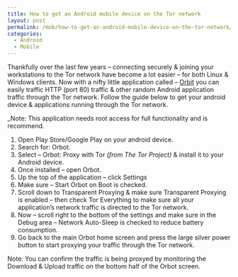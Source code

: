 ```yaml
---
title: How to get an Android mobile device on the Tor network
layout: post
permalink: /mob/how-to-get-an-android-mobile-device-on-the-tor-network/
categories:
  - Android
  - Mobile
---
```

Thankfully over the last few years – connecting securely & joining your workstations to the Tor network have become a lot easier – for both Linux & Windows clients. Now with a nifty little application called – [Orbit](https://play.google.com/store/apps/details?id=org.torproject.android&hl=en) you can easily traffic HTTP (port 80) traffic & other random Android application traffic through the Tor network. Follow the guide below to get your android device & applications running through the Tor network. 

_Note: This application needs root access for full functionality and is recommend.

  1. Open Play Store/Google Play on your android device. 
  2. Search for: Orbot. 
  3. Select – Orbot: Proxy with Tor _(from The Tor Project)_ & install it to your Android device. 
  4. Once installed – open Orbot. 
  5. Up the top of the application – click Settings 
  6. Make sure – Start Orbot on Boot is checked. 
  7. Scroll down to Transparent Proxying & make sure Transparent Proxying is enabled – then check Tor Everything to make sure all your application&#8217;s network traffic is directed to the Tor network. 
  8. Now – scroll right to the bottom of the settings and make sure in the Debug area – Network Auto-Sleep is checked to reduce battery consumption. 
  9. Go back to the main Orbot home screen and press the large silver power button to start proxying your traffic through the Tor network. 

Note: You can confirm the traffic is being proxyed by monitoring the Download & Upload traffic on the bottom half of the Orbot screen.
